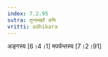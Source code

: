 ```yaml
---
index: 7.2.95
sutra: तुभ्यमह्यौ ङयि
vritti: adhikara
---
```


 अङ्गस्य [6।4।1]  मपर्यन्तस्य [7।2।91] 